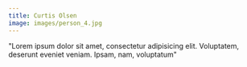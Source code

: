 ```yaml
---
title: Curtis Olsen
image: images/person_4.jpg
---
```


"Lorem ipsum dolor sit amet, consectetur adipisicing elit. Voluptatem, deserunt eveniet veniam. Ipsam, nam, voluptatum"